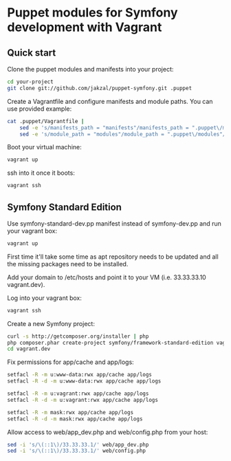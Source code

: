 Puppet modules for Symfony development with Vagrant
===================================================

Quick start
-----------

Clone the puppet modules and manifests into your project:

```bash
cd your-project
git clone git://github.com/jakzal/puppet-symfony.git .puppet
```

Create a Vagrantfile and configure manifests and module paths. You can use
provided example:

```bash
cat .puppet/Vagrantfile |
    sed -e 's/manifests_path = "manifests"/manifests_path = ".puppet\/manifests"/g' |
    sed -e 's/module_path = "modules"/module_path = ".puppet\/modules"/g' > Vagrantfile
```

Boot your virtual machine:

```bash
vagrant up
```

ssh into it once it boots:

```bash
vagrant ssh
```

Symfony Standard Edition
------------------------

Use symfony-standard-dev.pp manifest instead of symfony-dev.pp and run your vagrant box:

```bash
vagrant up
```

First time it'll take some time as apt repository needs to be updated and
all the missing packages need to be installed.

Add your domain to /etc/hosts and point it to your VM (i.e. 33.33.33.10 vagrant.dev).

Log into your vagrant box:

```bash
vagrant ssh
```

Create a new Symfony project:

```bash
curl -s http://getcomposer.org/installer | php
php composer.phar create-project symfony/framework-standard-edition vagrant.dev
cd vagrant.dev
```

Fix permissions for app/cache and app/logs:

```bash
setfacl -R -m u:www-data:rwx app/cache app/logs
setfacl -R -d -m u:www-data:rwx app/cache app/logs

setfacl -R -m u:vagrant:rwx app/cache app/logs
setfacl -R -d -m u:vagrant:rwx app/cache app/logs

setfacl -R -m mask:rwx app/cache app/logs
setfacl -R -d -m mask:rwx app/cache app/logs
```

Allow access to web/app_dev.php and web/config.php from your host:

```bash
sed -i 's/\(::1\)/33.33.33.1/' web/app_dev.php
sed -i 's/\(::1\)/33.33.33.1/' web/config.php
```
